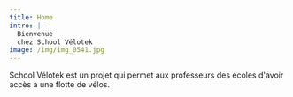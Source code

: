 ```yaml
---
title: Home
intro: |-
  Bienvenue
  chez School Vélotek
image: /img/img_0541.jpg
---
```

School Vélotek est un projet qui permet aux professeurs des écoles d'avoir accès à une flotte de vélos.